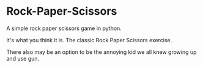 # Rock-Paper-Scissors
A simple rock paper scissors game in python.

It's what you think it is. The classic Rock Paper Scissors exercise.

There also may be an option to be the annoying kid we all knew growing up and use gun.
